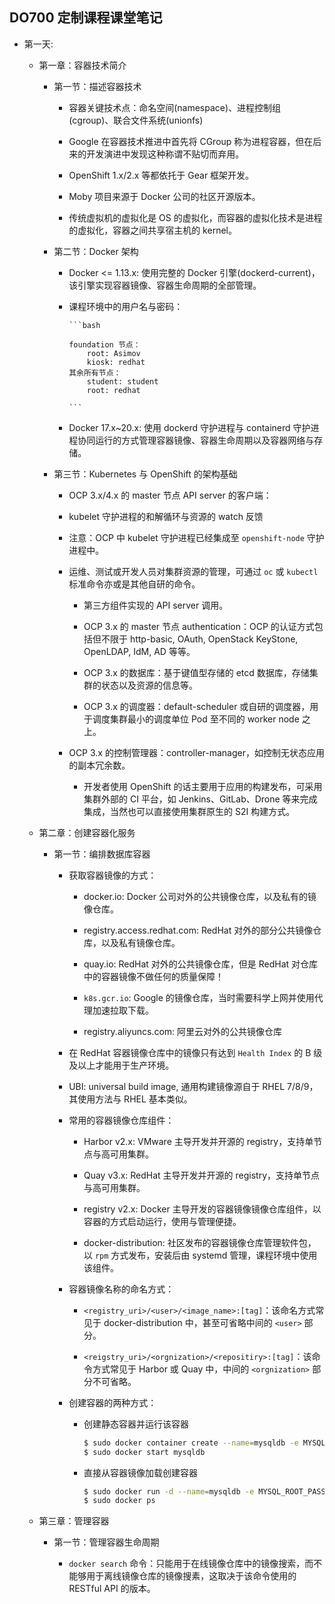 ## DO700 定制课程课堂笔记

- 第一天:

	- 第一章：容器技术简介

		- 第一节：描述容器技术

		  - 容器关键技术点：命名空间(namespace)、进程控制组(cgroup)、联合文件系统(unionfs)

		  - Google 在容器技术推进中首先将 CGroup 称为进程容器，但在后来的开发演进中发现这种称谓不贴切而弃用。

		  - OpenShift 1.x/2.x 等都依托于 Gear 框架开发。

		  - Moby 项目来源于 Docker 公司的社区开源版本。

		  - 传统虚拟机的虚拟化是 OS 的虚拟化，而容器的虚拟化技术是进程的虚拟化，容器之间共享宿主机的 kernel。

		- 第二节：Docker 架构

		  - Docker <= 1.13.x: 使用完整的 Docker 引擎(dockerd-current)，该引擎实现容器镜像、容器生命周期的全部管理。

		  - 课程环境中的用户名与密码：

				```bash
				
		 		foundation 节点：
					root: Asimov
					kiosk: redhat
				其余所有节点：
					student: student
					root: redhat
					
				```

		  - Docker 17.x~20.x: 使用 dockerd 守护进程与 containerd 守护进程协同运行的方式管理容器镜像、容器生命周期以及容器网络与存储。

		- 第三节：Kubernetes 与 OpenShift 的架构基础

		  - OCP 3.x/4.x 的 master 节点 API server 的客户端：
		   
		  - kubelet 守护进程的和解循环与资源的 watch 反馈

		  - 注意：OCP 中 kubelet 守护进程已经集成至 `openshift-node` 守护进程中。

		  - 运维、测试或开发人员对集群资源的管理，可通过 `oc` 或 `kubectl` 标准命令亦或是其他自研的命令。

			  - 第三方组件实现的 API server 调用。

			- OCP 3.x 的 master 节点 authentication：OCP 的认证方式包括但不限于 http-basic, OAuth, OpenStack KeyStone, OpenLDAP, IdM, AD 等等。

			- OCP 3.x 的数据库：基于键值型存储的 etcd 数据库，存储集群的状态以及资源的信息等。

			- OCP 3.x 的调度器：default-scheduler 或自研的调度器，用于调度集群最小的调度单位 Pod 至不同的 worker node 之上。

		  - OCP 3.x 的控制管理器：controller-manager，如控制无状态应用的副本冗余数。

			- 开发者使用 OpenShift 的话主要用于应用的构建发布，可采用集群外部的 CI 平台，如 Jenkins、GitLab、Drone 等来完成集成，当然也可以直接使用集群原生的 S2I 构建方式。

	- 第二章：创建容器化服务

		- 第一节：编排数据库容器

			- 获取容器镜像的方式：

				- docker.io: Docker 公司对外的公共镜像仓库，以及私有的镜像仓库。

				- registry.access.redhat.com: RedHat 对外的部分公共镜像仓库，以及私有镜像仓库。

	 			- quay.io: RedHat 对外的公共镜像仓库，但是 RedHat 对仓库中的容器镜像不做任何的质量保障！

				- `k8s.gcr.io`: Google 的镜像仓库，当时需要科学上网并使用代理加速拉取下载。

				- registry.aliyuncs.com: 阿里云对外的公共镜像仓库

			- 在 RedHat 容器镜像仓库中的镜像只有达到 `Health Index` 的 B 级及以上才能用于生产环境。

			- UBI: universal build image, 通用构建镜像源自于 RHEL 7/8/9，其使用方法与 RHEL 基本类似。

			- 常用的容器镜像仓库组件：

				- Harbor v2.x: VMware 主导开发并开源的 registry，支持单节点与高可用集群。

				- Quay v3.x: RedHat 主导开发并开源的 registry，支持单节点与高可用集群。

				- registry v2.x: Docker 主导开发的容器镜像镜像仓库组件，以容器的方式启动运行，使用与管理便捷。

				- docker-distribution: 社区发布的容器镜像仓库管理软件包，以 `rpm` 方式发布，安装后由 systemd 管理，课程环境中使用该组件。

			- 容器镜像名称的命名方式：

				- `<registry_uri>/<user>/<image_name>:[tag]`：该命名方式常见于 docker-distribution 中，甚至可省略中间的 `<user>` 部分。

				- `<reigstry_uri>/<orgnization>/<repositiry>:[tag]`：该命令方式常见于 Harbor 或 Quay 中，中间的 `<orgnization>` 部分不可省略。

			- 创建容器的两种方式：

				- 创建静态容器并运行该容器

					```bash
					$ sudo docker container create --name=mysqldb -e MYSQL_ROOT_PASSWORD=redhat registry.lab.example.com/rhscl/mysql-56-rhel7:latest
					$ sudo docker start mysqldb
					```

				- 直接从容器镜像加载创建容器

					```bash
					$ sudo docker run -d --name=mysqldb -e MYSQL_ROOT_PASSWORD=redhat registry.lab.example.com/rhscl/mysql-56-rhel7:latest
					$ sudo docker ps
					```

	- 第三章：管理容器

		- 第一节：管理容器生命周期

			- `docker search` 命令：只能用于在线镜像仓库中的镜像搜索，而不能够用于离线镜像仓库的镜像搜素，这取决于该命令使用的 RESTful API 的版本。


